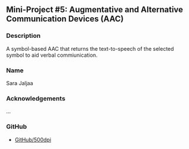 ## Mini-Project #5: Augmentative and Alternative Communication Devices (AAC)

### Description
A symbol-based AAC that returns the text-to-speech of the selected symbol to aid verbal commiunication.

### Name
Sara Jaljaa

### Acknowledgements
...

### GitHub
- [GitHub/500dpi](https://github.com/500dpi/AACNestedHW)

